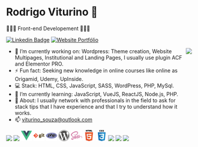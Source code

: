 
<!--
**rodrigoviturino/rodrigoviturino** is a ✨ _special_ ✨ repository because its `README.md` (this file) appears on your GitHub profile.
Here are some ideas to get you started:
- 🔭 I’m currently working on ...
- 🌱 I’m currently learning ...
- 👯 I’m looking to collaborate on ...
- 🤔 I’m looking for help with ...
- 💬 Ask me about ...
- 📫 How to reach me: ...
- 😄 Pronouns: ...
- ⚡ Fun fact: ...
--->
### <h1>Rodrigo Viturino 👋</h1>

👨🏻‍💻 Front-end Developement 👨🏻‍💻  

<a href="https://www.linkedin.com/in/rodrigoviturino" rel="nofollow" ><img src="https://camo.githubusercontent.com/3de3a6348c0e6b6a913fbe25fec57b018080bef1/68747470733a2f2f696d672e736869656c64732e696f2f62616467652f2d4c696e6b6564496e2d626c75653f7374796c653d666c61742d737175617265266c6f676f3d4c696e6b6564696e266c6f676f436f6c6f723d7768697465266c696e6b3d68747470733a2f2f7777772e6c696e6b6564696e2e636f6d2f696e2f66656c6970656669616c686f" alt="Linkedin Badge" data-canonical-src="https://img.shields.io/badge/-LinkedIn-blue?style=flat-square&amp;logo=Linkedin&amp;logoColor=white&amp;link=https://www.linkedin.com/in/rodrigo-viturino-11215094/" style="max-width:100%;"></a>
<a href="https://rodrigoviturino.com.br" rel="nofollow"><img src="https://img.shields.io/badge/Portfolio-rodrigoviturino.com.br-black" alt="Website Portfólio" data-canonical-src="https://img.shields.io/badge/Portfolio-rodrigoviturino.com.br-black" style="max-width:100%;" target="_blank"></a>

<img align="right" height="200" src="https://media.giphy.com/media/13HgwGsXF0aiGY/giphy.gif"/> 

- 🔭 I’m currently working on: Wordpress: Theme creation, Website Multipages, Institutional and Landing Pages, I usually use plugin ACF and Elementor PRO.
- ⚡ Fun fact: Seeking new knowledge in online courses like online as Origamid, Udemy, UpInside.
- 💻 Stack: HTML, CSS, JavaScript, SASS, WordPress, PHP, MySql.
- 📘 I’m currently learning: JavaScript, VueJS, ReactJS, Node.js, PHP.
- 💬 About: I usually network with professionals in the field to ask for stack tips that I have experience and that I try to understand how it works. 
- 📫 viturino_souza@outlook.com

<code><img height="30" src="https://pcodinomebzero.neocities.org/Imagens/javascript1.png"></code>
<code><a href="https://reactjs.org/" target="_blank"><img height="30" src="https://www.vectorlogo.zone/logos/reactjs/reactjs-ar21.svg"></a></code>
<code><img height="30" src="https://raw.githubusercontent.com/github/explore/80688e429a7d4ef2fca1e82350fe8e3517d3494d/topics/vue/vue.png"></code>
<code><img height="30" src="https://raw.githubusercontent.com/github/explore/80688e429a7d4ef2fca1e82350fe8e3517d3494d/topics/git/git.png"></code>
<code><img height="30" src="https://raw.githubusercontent.com/github/explore/80688e429a7d4ef2fca1e82350fe8e3517d3494d/topics/php/php.png"></code>
<code><img height="30" src="https://raw.githubusercontent.com/github/explore/80688e429a7d4ef2fca1e82350fe8e3517d3494d/topics/wordpress/wordpress.png"></code>
<code><img height="30" src="https://raw.githubusercontent.com/github/explore/80688e429a7d4ef2fca1e82350fe8e3517d3494d/topics/sass/sass.png"></code>
<code><img height="30" src="https://raw.githubusercontent.com/github/explore/80688e429a7d4ef2fca1e82350fe8e3517d3494d/topics/html/html.png"></code>
<code><img height="30" src="https://raw.githubusercontent.com/github/explore/80688e429a7d4ef2fca1e82350fe8e3517d3494d/topics/css/css.png"></code>
<code><img height="30" src="https://avatars0.githubusercontent.com/u/7658037?v=3&s=200"></code>
<code><img height="30" src="https://pics.freeicons.io/uploads/icons/png/13633835291536125454-512.png"></code>
<code><img height="30" src="https://cdn.icon-icons.com/icons2/2107/PNG/512/file_type_cucumber_icon_130657.png"></code>



